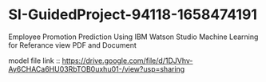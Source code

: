 # SI-GuidedProject-94118-1658474191
Employee Promotion Prediction Using IBM Watson Studio Machine Learning
 for Referance view PDF and Document


model file link ::  https://drive.google.com/file/d/1DJVhv-Ay6CHACa6HU03RbTOB0uxhu01-/view?usp=sharing
